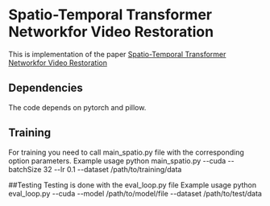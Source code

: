 # Spatio-Temporal Transformer Networkfor Video Restoration
This is implementation of the paper [Spatio-Temporal Transformer Networkfor Video Restoration](https://www.google.com/url?sa=t&rct=j&q=&esrc=s&source=web&cd=1&cad=rja&uact=8&ved=2ahUKEwiOq8qu-eHiAhXIlIsKHbdGCHwQFjAAegQIAhAC&url=http%3A%2F%2Fopenaccess.thecvf.com%2Fcontent_ECCV_2018%2Fpapers%2FTae_Hyun_Kim_Spatio-temporal_Transformer_Network_ECCV_2018_paper.pdf&usg=AOvVaw0lhDjBkIQbpuxCIE3k9a0Q)
## Dependencies
The code depends on pytorch and pillow.

## Training
For training you need to call main_spatio.py file with the corresponding option parameters.
Example usage
python main_spatio.py --cuda --batchSize 32 --lr 0.1 --dataset /path/to/training/data

##Testing
Testing is done with the eval_loop.py file 
Example usage
python eval_loop.py --cuda --model /path/to/model/file --dataset /path/to/test/data
